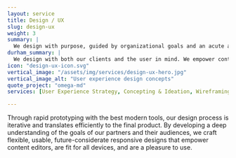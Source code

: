 ```yaml
---
layout: service
title: Design / UX
slug: design-ux
weight: 3
summary: |
  We design with purpose, guided by organizational goals and an acute awareness for all stakeholder desires. We empower site admins to be more productive while crafting a beautiful, pleasant user journey.
durham_summary: |
  We design with both our clients and the user in mind. We empower content creators on your team to be more productive and help craft a beautiful and engaging experience.
icon: "design-ux-icon.svg"
vertical_image: "/assets/img/services/design-ux-hero.jpg"
vertical_image_alt: "User experience design concepts"
quote_project: "omega-md"
services: [User Experience Strategy, Concepting & Ideation, Wireframing & Prototyping, Style Guide Design, Conversion Optimization, Usability & User Testing]

---
```


Through rapid prototyping with the best modern tools, our design process is iterative and translates efficiently to the final product. By developing a deep understanding of the goals of our partners and their audiences, we craft flexible, usable, future-considerate responsive designs that empower content editors, are fit for all devices, and are a pleasure to use.

